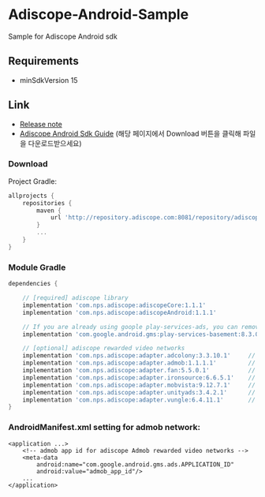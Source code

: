 # Adiscope-Android-Sample
Sample for Adiscope Android sdk


## Requirements
- minSdkVersion 15


## Link 
- [Release note](https://github.com/adiscope/Adiscope-Android-Sample/wiki/release_note)
- [Adiscope Android Sdk Guide](https://github.com/adiscope/Adiscope-Android-Sample/tree/master/doc/AdiscopeAndroidSdk_guide.pdf) (해당 페이지에서 Download 버튼을 클릭해 파일을 다운로드받으세요)


### Download

Project Gradle:
```gradle
allprojects {
    repositories {
        maven {
            url 'http://repository.adiscope.com:8081/repository/adiscope/'
        }
        ...
    }
}
```

### Module Gradle
```gradle
dependencies {

    // [required] adiscope library
    implementation 'com.nps.adiscope:adiscopeCore:1.1.1'
    implementation 'com.nps.adiscope:adiscopeAndroid:1.1.1'

    // If you are already using goople play-services-ads, you can remove play-services-basement
    implementation 'com.google.android.gms:play-services-basement:8.3.0'

    // [optional] adiscope rewarded video networks
    implementation 'com.nps.adiscope:adapter.adcolony:3.3.10.1'     // adcolony
    implementation 'com.nps.adiscope:adapter.admob:1.1.1.1'         // admob
    implementation 'com.nps.adiscope:adapter.fan:5.5.0.1'           // fan
    implementation 'com.nps.adiscope:adapter.ironsource:6.6.5.1'    // ironsource
    implementation 'com.nps.adiscope:adapter.mobvista:9.12.7.1'     // mobvista
    implementation 'com.nps.adiscope:adapter.unityads:3.4.2.1'      // unityads
    implementation 'com.nps.adiscope:adapter.vungle:6.4.11.1'       // vungle
}
```

### AndroidManifest.xml setting for admob network:
```
<application ...>
    <!-- admob app id for adiscope Admob rewarded video networks -->
    <meta-data
        android:name="com.google.android.gms.ads.APPLICATION_ID"
        android:value="admob_app_id"/>
    ...
</application>
```

